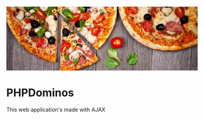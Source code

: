 ![logo](https://github.com/Shehanka/PHPDominos/blob/master/images/banner_image.jpg)
# PHPDominos
This web application's made with AJAX
